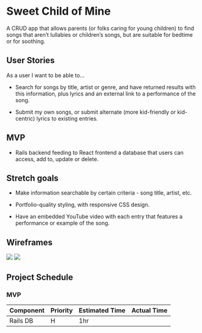 # Sweet Child of Mine

A CRUD app that allows parents (or folks caring for young children) to find songs that aren’t lullabies or children’s songs, but are suitable for bedtime or for soothing.

## User Stories

As a user I want to be able to...

- Search for songs by title, artist or genre, and have returned results with this information, plus lyrics and an external link to a performance of the song. 

- Submit my own songs, or submit alternate (more kid-friendly or kid-centric) lyrics to existing entries. 

## MVP

- Rails backend feeding to React frontend a database that users can access, add to, update or delete.

## Stretch goals

- Make information searchable by certain criteria - song title, artist, etc.

- Portfolio-quality styling, with responsive CSS design.

- Have an embedded YouTube video with each entry that features a performance or example of the song.

## Wireframes

<img src="/images/IMG_3178.JPG">
<img src="/images/IMG_3179.JPG">

## Project Schedule

### MVP

Component | Priority   | Estimated Time | Actual Time 
----------| ---------- | ---------------| -------------
Rails DB | H | 1hr | 


